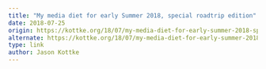 ```yaml
---
title: "My media diet for early Summer 2018, special roadtrip edition"
date: 2018-07-25
origin: https://kottke.org/18/07/my-media-diet-for-early-summer-2018-special-roadtrip-edition
alternate: https://kottke.org/18/07/my-media-diet-for-early-summer-2018-special-roadtrip-edition
type: link
author: Jason Kottke
---
```


